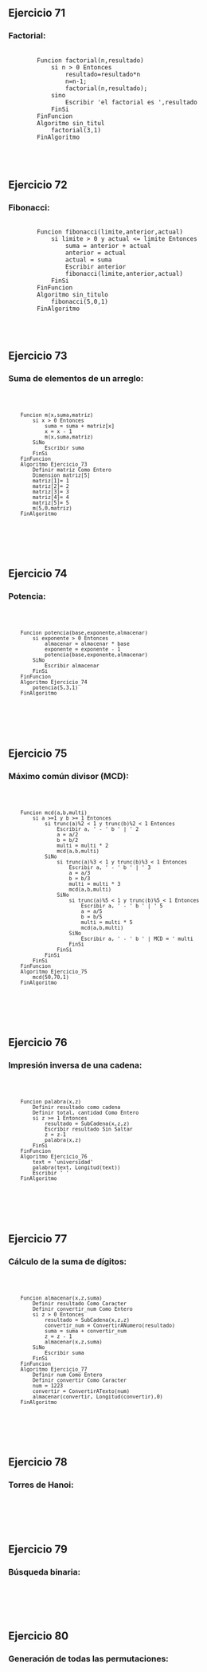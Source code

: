 <h2> Ejercicio 71 </h2>
<h3> Factorial: </h3>
<pre>
    <code>
        Funcion factorial(n,resultado)
            si n > 0 Entonces
                resultado=resultado*n
                n=n-1;
                factorial(n,resultado);
            sino
                Escribir 'el factorial es ',resultado
            FinSi
        FinFuncion
        Algoritmo sin_titul
            factorial(3,1)
        FinAlgoritmo
</code>
</pre>
<br>    

<h2> Ejercicio 72 </h2>
<h3> Fibonacci: </h3>
<pre>
    <code>
        Funcion fibonacci(limite,anterior,actual)
            si limite > 0 y actual <= limite Entonces
                suma = anterior + actual
                anterior = actual
                actual = suma
                Escribir anterior
                fibonacci(limite,anterior,actual)                
            FinSi
        FinFuncion
        Algoritmo sin_titulo
            fibonacci(5,0,1)           
        FinAlgoritmo
    </code>
</pre>
<br>    

<h2> Ejercicio 73 </h2>
<h3> Suma de elementos de un arreglo: </h3>
<pre>
    <code>
            
        Funcion m(x,suma,matriz)
            si x > 0 Entonces
                suma = suma + matriz[x]
                x = x - 1
                m(x,suma,matriz)
            SiNo
                Escribir suma
            FinSi
        FinFuncion
        Algoritmo Ejercicio_73
            Definir matriz Como Entero
            Dimension matriz[5]
            matriz[1]= 1
            matriz[2]= 2
            matriz[3]= 3
            matriz[4]= 4
            matriz[5]= 5
            m(5,0,matriz)
        FinAlgoritmo
    
</code>
</pre>
<br>    

<h2> Ejercicio 74 </h2>
<h3> Potencia: </h3>
<pre>
    <code>
            
        Funcion potencia(base,exponente,almacenar)
            si exponente > 0 Entonces
                almacenar = almacenar * base
                exponente = exponente - 1
                potencia(base,exponente,almacenar)
            SiNo
                Escribir almacenar
            FinSi
        FinFuncion
        Algoritmo Ejercicio_74
            potencia(5,3,1)
        FinAlgoritmo
    
</code>
</pre>
<br>    

<h2> Ejercicio 75 </h2>
<h3> Máximo común divisor (MCD): </h3>
<pre>
    <code>
            
        Funcion mcd(a,b,multi)
            si a >=1 y b >= 1 Entonces
                si trunc(a)%2 < 1 y trunc(b)%2 < 1 Entonces
                    Escribir a, ' - ' b ' | ' 2
                    a = a/2
                    b = b/2
                    multi = multi * 2
                    mcd(a,b,multi)
                SiNo
                    si trunc(a)%3 < 1 y trunc(b)%3 < 1 Entonces
                        Escribir a, ' - ' b ' | ' 3
                        a = a/3
                        b = b/3
                        multi = multi * 3
                        mcd(a,b,multi)
                    SiNo
                        si trunc(a)%5 < 1 y trunc(b)%5 < 1 Entonces
                            Escribir a, ' - ' b ' | ' 5
                            a = a/5
                            b = b/5
                            multi = multi * 5
                            mcd(a,b,multi)
                        SiNo
                            Escribir a, ' - ' b ' | MCD = ' multi
                        FinSi
                    FinSi
                FinSi
            FinSi
        FinFuncion
        Algoritmo Ejercicio_75
            mcd(50,70,1)
        FinAlgoritmo
    
</code>
</pre>
<br>    

<h2> Ejercicio 76 </h2>
<h3> Impresión inversa de una cadena: </h3>
<pre>
    <code>
        
        Funcion palabra(x,z)
            Definir resultado como cadena
            Definir total, cantidad Como Entero        
            si z >= 1 Entonces
                resultado = SubCadena(x,z,z)
                Escribir resultado Sin Saltar
                z = z-1
                palabra(x,z)
            FinSi
        FinFuncion
        Algoritmo Ejercicio_76
            text = 'universidad'
            palabra(text, Longitud(text))
            Escribir ' '
        FinAlgoritmo
    
</code>
</pre>
<br>    

<h2> Ejercicio 77 </h2>
<h3> Cálculo de la suma de dígitos: </h3>
<pre>
    <code>
            
            
        Funcion almacenar(x,z,suma)
            Definir resultado Como Caracter
            Definir convertir_num Como Entero         
            si z > 0 Entonces
                resultado = SubCadena(x,z,z)
                convertir_num = ConvertirANumero(resultado)
                suma = suma + convertir_num
                z = z - 1
                almacenar(x,z,suma)
            SiNo
                Escribir suma
            FinSi   
        FinFuncion
        Algoritmo Ejercicio_77
            Definir num Como Entero
            Definir convertir Como Caracter
            num = 1223
            convertir = ConvertirATexto(num)
            almacenar(convertir, Longitud(convertir),0)
        FinAlgoritmo
    
    
</code>
</pre>
<br>    

<h2> Ejercicio 78 </h2>
<h3> Torres de Hanoi: </h3>
<pre>
    <code>
    </code>
</pre>
<br>    

<h2> Ejercicio 79 </h2>
<h3> Búsqueda binaria: </h3>
<pre>
    <code>
    </code>
</pre>
<br>    

<h2> Ejercicio 80 </h2>
<h3> Generación de todas las permutaciones: </h3>
<pre>
    <code>
    </code>
</pre>
<br>    

